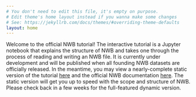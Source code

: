 ```yaml
---
# You don't need to edit this file, it's empty on purpose.
# Edit theme's home layout instead if you wanna make some changes
# See: https://jekyllrb.com/docs/themes/#overriding-theme-defaults
layout: home
---
```


Welcome to the official NWB tutorial! The interactive tutorial is a Jupyter notebook that explains the structure of NWB and takes one through the process of reading and writing an NWB file. It is currently under development and will be published when all founding NWB datasets are officially released. In the meantime, you may view a nearly-complete static version of the tutorial [here](assets/tutorial.html) and the official NWB documentation [here](assets/nwbdoc.html). The static version will get you up to speed with the scope and structure of NWB. Please check back in a few weeks for the full-featured dynamic version.
